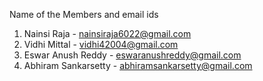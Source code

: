 
Name of the Members and email ids
1. Nainsi Raja - nainsiraja6022@gmail.com
2. Vidhi Mittal - vidhi42004@gmail.com
3. Eswar Anush Reddy - eswaranushreddy@gmail.com
4. Abhiram Sankarsetty - abhiramsankarsetty@gmail.com
